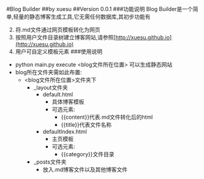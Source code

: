 #Blog Builder
##by xuesu
##Version 0.0.1
###功能说明
Blog Builder是一个简单,轻量的静态博客生成工具,它无需任何数据库,其初步功能有

2. 将.md文件通过网页模板转化为网页
1. 按照用户文件目录树建立博客网站,请参照[http://xuesu.github.io](http://xuesu.github.io)
2. 用户可自定义模板元素
###使用说明
- python main.py execute &lt;blog文件所在位置&gt; 可以生成静态网站
- blog所在文件夹需如此布置:
	- &lt;blog文件所在位置&gt;文件夹下
		- _layout文件夹
			- default.html
				- 具体博客模板
				- 可选元素:
					- {{content}}代表.md文件转化后的html
					- {{title}}代表文件名称
			- defaultIndex.html
				- 主页模板
				- 可选元素:
					- {{category}}文件目录
		- _posts文件夹
			- 放入.md博客文件以及其他博客文件
